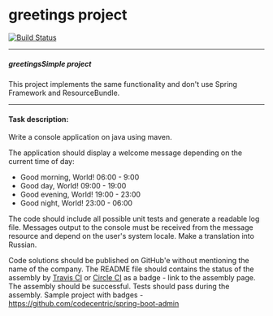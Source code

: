 greetings project
=================
[![Build Status](https://travis-ci.org/OlexiyZh/home_projects.png)](https://travis-ci.org/OlexiyZh/home_projects)

---
##### greetingsSimple project
This project implements the same functionality and don't use Spring Framework and ResourceBundle.

---

#### Task description:

Write a console application on java using maven.

The application should display a welcome message depending on the current time of day:
* Good morning, World! 06:00 - 9:00
* Good day, World! 09:00 - 19:00
* Good evening, World! 19:00 - 23:00
* Good night, World! 23:00 - 06:00

The code should include all possible unit tests and generate a readable log file.
Messages output to the console must be received from the message resource and depend on the user's system locale. Make a translation into Russian.

Code solutions should be published on GitHub'e without mentioning the name of the company.
The README file should contains the status of the assembly by [Travis CI](https://docs.travis-ci.com/user/status-images/) or [Circle CI](https://circleci.com/docs/status-badges) as a badge - link to the assembly page. The assembly should be successful. Tests should pass during the assembly. Sample project with badges - https://github.com/codecentric/spring-boot-admin
